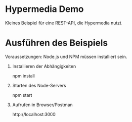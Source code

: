 # Hypermedia Demo

Kleines Beispiel für eine REST-API, die Hypermedia nutzt.

# Ausführen des Beispiels

Voraussetzungen: Node.js und NPM müssen installiert sein.

1. Installieren der Abhängigkeiten

	npm install
		  
2. Starten des Node-Servers

	npm start
 
3. Aufrufen in Browser/Postman

	http://localhost:3000
